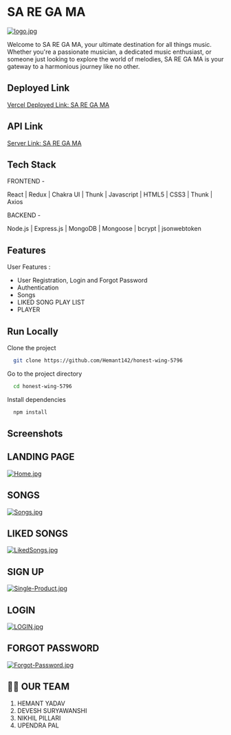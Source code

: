 
# SA RE GA MA 

[![logo.jpg](https://i.ytimg.com/vi/704PL_KSLPY/maxresdefault.jpg)](https://postimg.cc/nsKjyYJL)


Welcome to SA RE GA MA, your ultimate destination for all things music. Whether you're a passionate musician, a dedicated music enthusiast, or someone just looking to explore the world of melodies, SA RE GA MA is your gateway to a harmonious journey like no other.


## Deployed Link
[Vercel Deployed Link:  SA RE GA MA](https://precious-and-charms.vercel.app/)

## API Link
[Server Link:  SA RE GA MA](https://monkeyapi-2-0.onrender.com/)

## Tech Stack
<div>
  
FRONTEND -

React | Redux | Chakra UI | Thunk | Javascript | HTML5 | CSS3 | Thunk | Axios

BACKEND -

Node.js | Express.js | MongoDB | Mongoose | bcrypt | jsonwebtoken 
 
</div>

## Features

User Features :
- User Registration, Login and  Forgot Password 
- Authentication
- Songs
- LIKED SONG PLAY LIST
- PLAYER
## Run Locally

Clone the project

```bash
  git clone https://github.com/Hemant142/honest-wing-5796
```

Go to the project directory

```bash
  cd honest-wing-5796
```

Install dependencies

```bash
  npm install 

```

<!-- Start the server

```bash
  npm run server 
``` -->

## Screenshots

## LANDING PAGE
[![Home.jpg](https://i.postimg.cc/NGkLQ9j0/Lansing-PAge.png)](https://postimg.cc/XpWKXJsm)

## SONGS
[![Songs.jpg](https://i.postimg.cc/VN6zJXCY/Songs.png)](https://postimg.cc/XpWKXJsm)

## LIKED SONGS
[![LikedSongs.jpg](https://i.postimg.cc/bw9jtb4G/Liked.png)](https://postimg.cc/r0FHWjy0)

## SIGN UP
[![Single-Product.jpg](https://i.postimg.cc/d1kC3qD0/Screenshot-2023-10-03-162640.png)](https://postimg.cc/8fz7VpWf)

## LOGIN
[![LOGIN.jpg](https://i.postimg.cc/wxL4MzCM/Login-Page.png)](https://postimg.cc/7bznNLmP)

## FORGOT PASSWORD 
[![Forgot-Password.jpg](https://i.postimg.cc/h4MJnz20/Screenshot-2023-10-03-162002.png)](https://postimg.cc/sMHWzFw0)



## 👩‍🚒 OUR TEAM

1. HEMANT YADAV
2. DEVESH SURYAWANSHI
3. NIKHIL PILLARI
4. UPENDRA PAL



